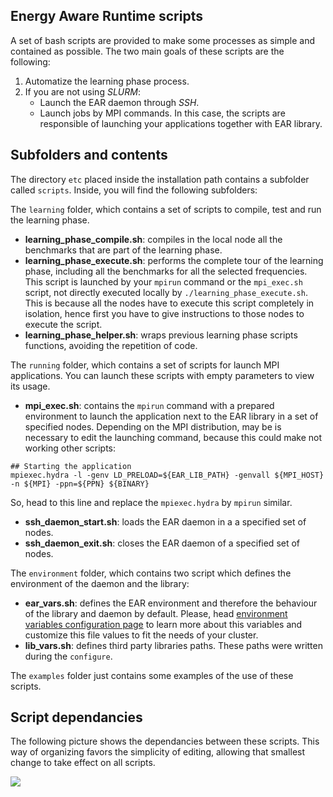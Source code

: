 Energy Aware Runtime scripts
----------------------------
A set of bash scripts are provided to make some processes as simple and contained as possible. The two main goals of these scripts are the following:
1) Automatize the learning phase process.
2) If you are not using *SLURM*:
    * Launch the EAR daemon through *SSH*.
    * Launch jobs by MPI commands. In this case, the scripts are responsible of launching your applications together with EAR library.

Subfolders and contents
-----------------------
The directory `etc` placed inside the installation path contains a subfolder called `scripts`. Inside, you will find the following subfolders:

The `learning` folder, which contains a set of scripts to compile, test and run the learning phase.
- **learning_phase_compile.sh**: compiles in the local node all the benchmarks that are part of the learning phase.
- **learning_phase_execute.sh**: performs the complete tour of the learning phase, including all the benchmarks for all the selected frequencies. This script is launched by your `mpirun` command or the `mpi_exec.sh` script, not directly executed locally by `./learning_phase_execute.sh`. This is because all the nodes have to execute this script completely in isolation, hence first you have to give instructions to those nodes to execute the script.
- **learning_phase_helper.sh**: wraps previous learning phase scripts functions, avoiding the repetition of code.

The `running` folder, which contains a set of scripts for launch MPI applications. You can launch these scripts with empty parameters to view its usage.
- **mpi_exec.sh**: contains the `mpirun` command with a prepared environment to launch the application next to the EAR library in a set of specified nodes. Depending on the MPI distribution, may be is necessary to edit the launching command, because this could make not working other scripts:
```
## Starting the application
mpiexec.hydra -l -genv LD_PRELOAD=${EAR_LIB_PATH} -genvall ${MPI_HOST} -n ${MPI} -ppn=${PPN} ${BINARY}
```
So, head to this line and replace the `mpiexec.hydra` by `mpirun` similar.
- **ssh_daemon_start.sh**: loads the EAR daemon in a a specified set of nodes.
- **ssh_daemon_exit.sh**: closes the EAR daemon of a specified set of nodes.

The `environment` folder, which contains two script which defines the environment of the daemon and the library:
- **ear_vars.sh**: defines the EAR environment and therefore the behaviour of the library and daemon by default. Please, head [environment variables configuration page](https://github.com/BarcelonaSupercomputingCenter/EAR/blob/development/etc/README.md) to learn more about this variables and customize this file values to fit the needs of your cluster.
- **lib_vars.sh**: defines third party libraries paths. These paths were written during the `configure`.

The `examples` folder just contains some examples of the use of these scripts.

Script dependancies
-------------------
The following picture shows the dependancies between these scripts. This way of organizing favors the simplicity of editing, allowing that smallest change to take effect on all scripts.

<img src="https://github.com/BarcelonaSupercomputingCenter/EAR/blob/development/etc/images/scripts.png" align="left">
